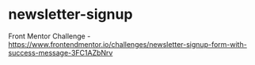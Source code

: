 # newsletter-signup
Front Mentor Challenge - https://www.frontendmentor.io/challenges/newsletter-signup-form-with-success-message-3FC1AZbNrv
